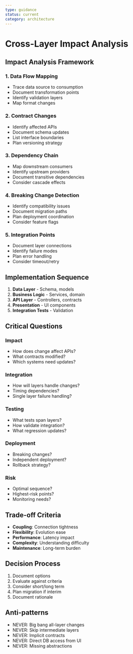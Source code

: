 ```yaml
---
type: guidance
status: current
category: architecture
---
```


# Cross-Layer Impact Analysis

## Impact Analysis Framework

### 1. Data Flow Mapping
- Trace data source to consumption
- Document transformation points
- Identify validation layers
- Map format changes

### 2. Contract Changes
- Identify affected APIs
- Document schema updates
- List interface boundaries
- Plan versioning strategy

### 3. Dependency Chain
- Map downstream consumers
- Identify upstream providers
- Document transitive dependencies
- Consider cascade effects

### 4. Breaking Change Detection
- Identify compatibility issues
- Document migration paths
- Plan deployment coordination
- Consider feature flags

### 5. Integration Points
- Document layer connections
- Identify failure modes
- Plan error handling
- Consider timeout/retry

## Implementation Sequence
1. **Data Layer** - Schema, models
2. **Business Logic** - Services, domain
3. **API Layer** - Controllers, contracts
4. **Presentation** - UI components
5. **Integration Tests** - Validation

## Critical Questions

### Impact
- How does change affect APIs?
- What contracts modified?
- Which systems need updates?

### Integration
- How will layers handle changes?
- Timing dependencies?
- Single layer failure handling?

### Testing
- What tests span layers?
- How validate integration?
- What regression updates?

### Deployment
- Breaking changes?
- Independent deployment?
- Rollback strategy?

### Risk
- Optimal sequence?
- Highest-risk points?
- Monitoring needs?

## Trade-off Criteria
- **Coupling**: Connection tightness
- **Flexibility**: Evolution ease
- **Performance**: Latency impact
- **Complexity**: Understanding difficulty
- **Maintenance**: Long-term burden

## Decision Process
1. Document options
2. Evaluate against criteria
3. Consider short/long term
4. Plan migration if interim
5. Document rationale

## Anti-patterns
- NEVER: Big bang all-layer changes
- NEVER: Skip intermediate layers
- NEVER: Implicit contracts
- NEVER: Direct DB access from UI
- NEVER: Missing abstractions